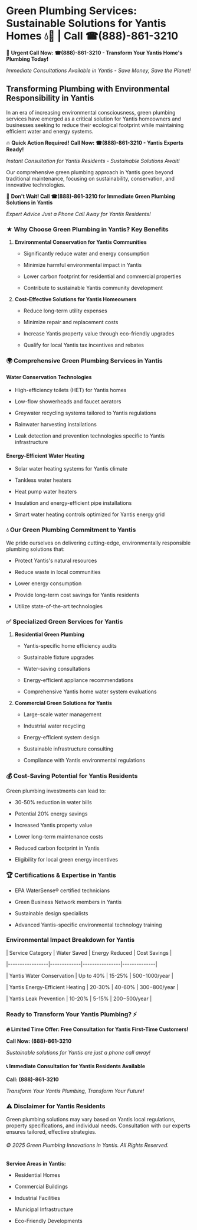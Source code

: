 # Green Plumbing Services: Sustainable Solutions for Yantis Homes 💧🌿 | Call ☎(888)-861-3210

🚨 **Urgent Call Now: ☎(888)-861-3210 - Transform Your Yantis Home's Plumbing Today!**
*Immediate Consultations Available in Yantis - Save Money, Save the Planet!*

## Transforming Plumbing with Environmental Responsibility in Yantis

In an era of increasing environmental consciousness, green plumbing services have emerged as a critical solution for Yantis homeowners and businesses seeking to reduce their ecological footprint while maintaining efficient water and energy systems. 

🔥 **Quick Action Required! Call Now: ☎(888)-861-3210 - Yantis Experts Ready!**
*Instant Consultation for Yantis Residents - Sustainable Solutions Await!*

Our comprehensive green plumbing approach in Yantis goes beyond traditional maintenance, focusing on sustainability, conservation, and innovative technologies.

🚨 **Don't Wait! Call ☎(888)-861-3210 for Immediate Green Plumbing Solutions in Yantis**
*Expert Advice Just a Phone Call Away for Yantis Residents!*

### ★ Why Choose Green Plumbing in Yantis? Key Benefits

1. **Environmental Conservation for Yantis Communities** 
   - Significantly reduce water and energy consumption
   - Minimize harmful environmental impact in Yantis
   - Lower carbon footprint for residential and commercial properties
   - Contribute to sustainable Yantis community development

2. **Cost-Effective Solutions for Yantis Homeowners** 
   - Reduce long-term utility expenses
   - Minimize repair and replacement costs
   - Increase Yantis property value through eco-friendly upgrades
   - Qualify for local Yantis tax incentives and rebates

### 🌍 Comprehensive Green Plumbing Services in Yantis

#### Water Conservation Technologies
- High-efficiency toilets (HET) for Yantis homes
- Low-flow showerheads and faucet aerators
- Greywater recycling systems tailored to Yantis regulations
- Rainwater harvesting installations
- Leak detection and prevention technologies specific to Yantis infrastructure

#### Energy-Efficient Water Heating
- Solar water heating systems for Yantis climate
- Tankless water heaters
- Heat pump water heaters
- Insulation and energy-efficient pipe installations
- Smart water heating controls optimized for Yantis energy grid

### 💧 Our Green Plumbing Commitment to Yantis

We pride ourselves on delivering cutting-edge, environmentally responsible plumbing solutions that:
- Protect Yantis's natural resources
- Reduce waste in local communities
- Lower energy consumption
- Provide long-term cost savings for Yantis residents
- Utilize state-of-the-art technologies

### ✅ Specialized Green Services for Yantis

1. **Residential Green Plumbing**
   - Yantis-specific home efficiency audits
   - Sustainable fixture upgrades
   - Water-saving consultations
   - Energy-efficient appliance recommendations
   - Comprehensive Yantis home water system evaluations

2. **Commercial Green Solutions for Yantis**
   - Large-scale water management
   - Industrial water recycling
   - Energy-efficient system design
   - Sustainable infrastructure consulting
   - Compliance with Yantis environmental regulations

### 💰 Cost-Saving Potential for Yantis Residents

Green plumbing investments can lead to:
- 30-50% reduction in water bills
- Potential 20% energy savings
- Increased Yantis property value
- Lower long-term maintenance costs
- Reduced carbon footprint in Yantis
- Eligibility for local green energy incentives

### 🏆 Certifications & Expertise in Yantis

- EPA WaterSense® certified technicians
- Green Business Network members in Yantis
- Sustainable design specialists
- Advanced Yantis-specific environmental technology training

### Environmental Impact Breakdown for Yantis

| Service Category | Water Saved | Energy Reduced | Cost Savings |
|-----------------|-------------|----------------|--------------|
| Yantis Water Conservation | Up to 40% | 15-25% | $500-$1000/year |
| Yantis Energy-Efficient Heating | 20-30% | 40-60% | $300-$800/year |
| Yantis Leak Prevention | 10-20% | 5-15% | $200-$500/year |

### Ready to Transform Your Yantis Plumbing? ⚡

**🔥 Limited Time Offer: Free Consultation for Yantis First-Time Customers!**

**Call Now: (888)-861-3210**
*Sustainable solutions for Yantis are just a phone call away!*

#### 📞 Immediate Consultation for Yantis Residents Available

**Call: (888)-861-3210**
*Transform Your Yantis Plumbing, Transform Your Future!*

### ⚠️ Disclaimer for Yantis Residents

Green plumbing solutions may vary based on Yantis local regulations, property specifications, and individual needs. Consultation with our experts ensures tailored, effective strategies.

###### © 2025 Green Plumbing Innovations in Yantis. All Rights Reserved.

**Service Areas in Yantis:** 
- Residential Homes
- Commercial Buildings
- Industrial Facilities
- Municipal Infrastructure
- Eco-Friendly Developments